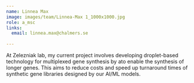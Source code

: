 ```yaml
---
name: Linnea Max
image: images/team/Linnea-Max 1_1000x1000.jpg
role: a_msc
links:
  email: linnea.max@chalmers.se
  
---
```


At Zelezniak lab, my current project involves developing droplet-based technology for multiplexed gene synthesis by ato enable the synthesis of longer genes. This aims to reduce costs and speed up turnaround times of synthetic gene libraries designed by our AI/ML models.
